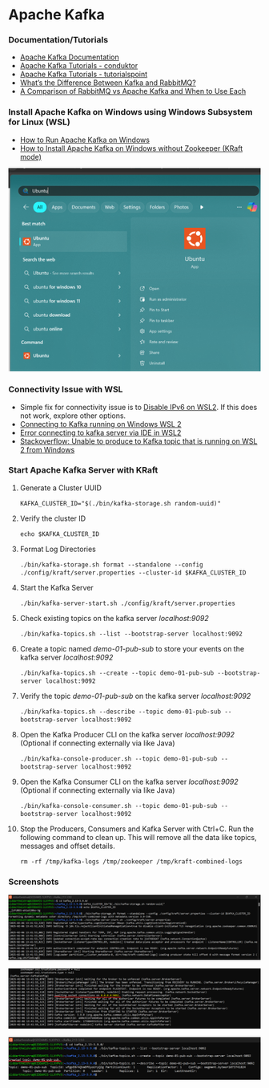 # Apache Kafka

### Documentation/Tutorials
- [Apache Kafka Documentation](https://kafka.apache.org/documentation/)
- [Apache Kafka Tutorials - conduktor](https://learn.conduktor.io/kafka/what-is-apache-kafka/)
- [Apache Kafka Tutorials - tutorialspoint](https://www.tutorialspoint.com/apache_kafka/index.htm)
- [What’s the Difference Between Kafka and RabbitMQ?](https://aws.amazon.com/compare/the-difference-between-rabbitmq-and-kafka/)
- [A Comparison of RabbitMQ vs Apache Kafka and When to Use Each](https://www.confluent.io/learn/rabbitmq-vs-apache-kafka/)

### Install Apache Kafka on Windows using Windows Subsystem for Linux (WSL)
- [How to Run Apache Kafka on Windows](https://www.confluent.io/blog/set-up-and-run-kafka-on-windows-linux-wsl-2/)
- [How to Install Apache Kafka on Windows without Zookeeper (KRaft mode)](https://learn.conduktor.io/kafka/how-to-install-apache-kafka-on-windows-without-zookeeper-kraft-mode/)

<img src="./images/Windows-WSL-Ubuntu.png" alt="WSL Ubuntu in Windows" width="550"/>

### Connectivity Issue with WSL
- Simple fix for connectivity issue is to [Disable IPv6 on WSL2](https://itsfoss.com/disable-ipv6-ubuntu-linux/). If this does not work, explore other options.
- [Connecting to Kafka running on Windows WSL 2](https://docs.conduktor.io/desktop/kafka-cluster-connection/setting-up-a-connection-to-kafka/connecting-to-kafka-running-on-windows-wsl-2/)
- [Error connecting to kafka server via IDE in WSL2](https://stackoverflow.com/questions/62511091/error-connecting-to-kafka-server-via-ide-in-wsl2)
- [Stackoverflow: Unable to produce to Kafka topic that is running on WSL 2 from Windows](https://stackoverflow.com/questions/64177422/unable-to-produce-to-kafka-topic-that-is-running-on-wsl-2-from-windows)

### Start Apache Kafka Server with KRaft

1. Generate a Cluster UUID
	```
	KAFKA_CLUSTER_ID="$(./bin/kafka-storage.sh random-uuid)"
	```
2. Verify the cluster ID
	```
	echo $KAFKA_CLUSTER_ID
	```
3. Format Log Directories
	```
	./bin/kafka-storage.sh format --standalone --config ./config/kraft/server.properties --cluster-id $KAFKA_CLUSTER_ID
	```
4. Start the Kafka Server
	```
	./bin/kafka-server-start.sh ./config/kraft/server.properties
	```
5. Check existing topics on the kafka server *localhost:9092*
	```
	./bin/kafka-topics.sh --list --bootstrap-server localhost:9092
	```
6. Create a topic named *demo-01-pub-sub* to store your events on the kafka server *localhost:9092*
	```
	./bin/kafka-topics.sh --create --topic demo-01-pub-sub --bootstrap-server localhost:9092
	```
7. Verify the topic *demo-01-pub-sub* on the kafka server *localhost:9092*
	```
	./bin/kafka-topics.sh --describe --topic demo-01-pub-sub --bootstrap-server localhost:9092
	```
8. Open the Kafka Producer CLI on the kafka server *localhost:9092* (Optional if connecting externally via like Java)
	```
	./bin/kafka-console-producer.sh --topic demo-01-pub-sub --bootstrap-server localhost:9092
	```
9. Open the Kafka Consumer CLI on the kafka server *localhost:9092* (Optional if connecting externally via like Java)
	```
	./bin/kafka-console-consumer.sh --topic demo-01-pub-sub --bootstrap-server localhost:9092
	```
10. Stop the Producers, Consumers and Kafka Server with Ctrl+C. Run the following command to clean up. This will remove all the data like topics, messages and offset details.
	```
	rm -rf /tmp/kafka-logs /tmp/zookeeper /tmp/kraft-combined-logs
	```

### Screenshots

![Starting Apache Kafka Server](./images/starting-server.png)

![Apache Kafka Server Up & Running](./images/server-started.png)

![Apache Kafka Topic Creation](./images/topic-created.png)
